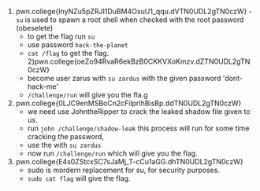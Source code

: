 1) pwn.college{InyNZu5pZRJI1DuBM4OxuU1_qqu.dVTN0UDL2gTN0czW}
    -`su` is used to spawn a root shell when checked with the root password (obeselete)
    - to get the flag run `su` 
    - use password `hack-the-planet`
    - `cat /flag` to get the flag. 
2)pwn.college{oeZo94RvaR6ekBzB0CKKVXoKmzv.dZTN0UDL2gTN0czW}
    - become user zarus with `su zardus` with the given password 'dont-hack-me'
    - `/challenge/run` will give you the fla.g
3) pwn.college{0LJC9enMSBoCn2cFilprIhBisBp.ddTN0UDL2gTN0czW}
    - we need use JohntheRipper to crack the leaked shadow file given to us. 
    - run `john /challenge/shadow-leak` this process will run for some time cracking the password, 
    - use the <password> with `su zardus`
    - now run `/challenge/run` which will give you the flag. 
4) pwn.college{E4s0ZStcxSC7sJaMj_T-cCu1aGG.dhTN0UDL2gTN0czW}
    - sudo is mordern replacement for su, for security purposes. 
    - `sudo cat flag` will give the flag. 

